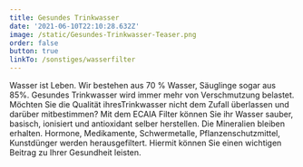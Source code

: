 ```yaml
---
title: Gesundes Trinkwasser
date: '2021-06-10T22:10:28.632Z'
image: /static/Gesundes-Trinkwasser-Teaser.png
order: false
button: true
linkTo: /sonstiges/wasserfilter
---
```


Wasser ist Leben. Wir bestehen aus 70 % Wasser, Säuglinge sogar aus 85%. Gesundes Trinkwasser wird immer mehr von Verschmutzung belastet. Möchten Sie die Qualität ihresTrinkwasser nicht dem Zufall überlassen und darüber mitbestimmen? Mit dem ECAIA Filter können Sie ihr Wasser sauber, basisch, ionisiert und antioxidant selber herstellen. Die Mineralien bleiben erhalten. Hormone, Medikamente, Schwermetalle, Pflanzenschutzmittel, Kunstdünger werden herausgefiltert. Hiermit können Sie einen wichtigen Beitrag zu Ihrer Gesundheit leisten.
